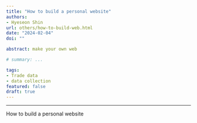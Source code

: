 ```yaml
---
title: "How to build a personal website"
authors:
- Hyeseon Shin
url: others/how-to-build-web.html
date: "2024-02-04"
doi: ""

abstract: make your own web

# summary: ...

tags:
- Trade data
- data collection
featured: false
draft: true
---
```


<hr>

How to build a personal website
